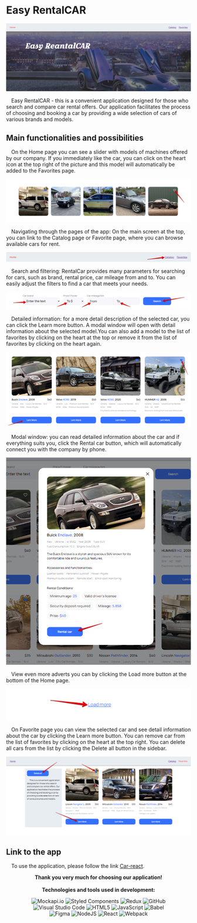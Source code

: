# Easy RentalCAR

![Illustration Easy RentalCAR](./assets/easy-rental-car.png)<br/>

<p>&emsp;Easy RentalCAR - this is a convenient application designed for those who search
and compare car rental offers. Our application facilitates the process of
choosing and booking a car by providing a wide selection of cars of various
brands and models.</p>

## Main functionalities and possibilities

<p>&emsp;On the Home page you can see a slider with models of machines offered by our
company. If you immediately like the car, you can click on the heart icon at the
top right of the picture and this model will automatically be added to the
Favorites page.</p>

![Slider](./assets/slider.png)

<p>&emsp;Navigating through the pages of the app: On the main screen at the top, you can
link to the Catalog page or Favorite page, where you can browse available cars
for rent.</p>

![Navigation](./assets/navigation.png)

<p>&emsp;Search and filtering: RentalCar provides many parameters for searching for cars,
such as brand, rental price, car mileage from and to. You can easily adjust the
filters to find a car that meets your needs.</p>

![Filtering and search car](./assets/filters.png)

<p>&emsp;Detailed information: for a more detail description of the selected car, you can
click the Learn more button. A modal window will open with detail information
about the selected model.You can also add a model to the list of favorites by
clicking on the heart at the top or remove it from the list of favorites by
clicking on the heart again.</p>

![Detail information](./assets/button-learn-more.png)

<p>&emsp;Modal window: you can read detailed information about the car and if everything
suits you, click the Rental car button, which will automatically connect you
with the company by phone.</p>

![Detail modal](./assets/detail-modal.png)

<p>&emsp;View even more adverts you can by clicking the Load more button at the bottom of
the Home page.</p>

![Detail modal](./assets/load-more.png)

<p>&emsp;On Favorite page you can view the selected car and see detail information about
the car by clicking the Learn more button. You can remove car from the list of
favorites by clicking on the heart at the top right. You can delete all cars
from the list by clicking the Delete all button in the sidebar.</p>

![Favorite Page](./assets/favorite-page.png)

## Link to the app

&emsp;To use the application, please follow the link
[Car-react](https://svetapan.github.io/car-react/).

<div align="center"><b>Thank you very much for choosing our application!</b>
</br></br><div>

<div align="center">
<b>Technologies and tools used in development:</b>
  
![Mockapi.io](https://img.shields.io/badge/-Mockapi.io-%23Clojure?style=for-the-badge&logo=Mockapi.io&logoColor=white)
![Styled Components](https://img.shields.io/badge/styled--components-DB7093?style=for-the-badge&logo=styled-components&logoColor=white)
![Redux](https://img.shields.io/badge/@reduxjs/toolkit-%23593d88.svg?style=for-the-badge&logo=redux&logoColor=white)
![GitHub](https://img.shields.io/badge/github-%23121011.svg?style=for-the-badge&logo=github&logoColor=white)</br>
![Visual Studio Code](https://img.shields.io/badge/Visual%20Studio%20Code-0078d7.svg?style=for-the-badge&logo=visual-studio-code&logoColor=white)
![HTML5](https://img.shields.io/badge/html5-%23E34F26.svg?style=for-the-badge&logo=html5&logoColor=white)
![JavaScript](https://img.shields.io/badge/javascript-%23323330.svg?style=for-the-badge&logo=javascript&logoColor=%23F7DF1E)
![Babel](https://img.shields.io/badge/Babel-F9DC3e?style=for-the-badge&logo=babel&logoColor=black)</br>
![Figma](https://img.shields.io/badge/figma-%23F24E1E.svg?style=for-the-badge&logo=figma&logoColor=white)
![NodeJS](https://img.shields.io/badge/node.js-6DA55F?style=for-the-badge&logo=node.js&logoColor=white)
![React](https://img.shields.io/badge/react-%2320232a.svg?style=for-the-badge&logo=react&logoColor=%2361DAFB)
![Webpack](https://img.shields.io/badge/webpack-%238DD6F9.svg?style=for-the-badge&logo=webpack&logoColor=black)

</div>
